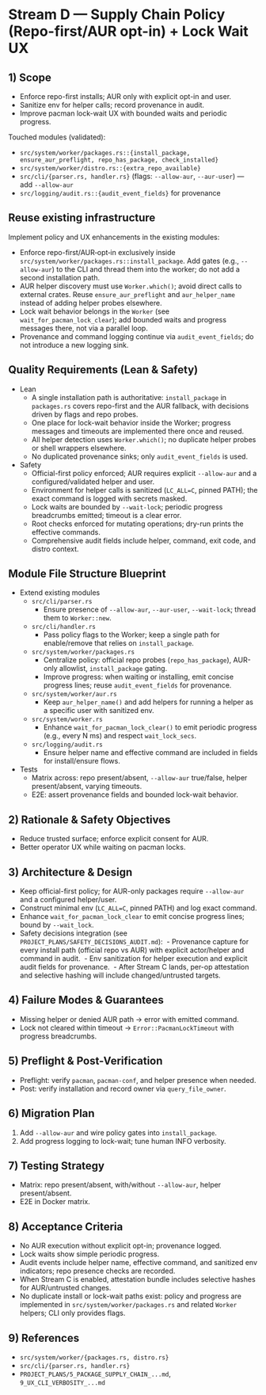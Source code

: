 # Stream D — Supply Chain Policy (Repo-first/AUR opt-in) + Lock Wait UX

## 1) Scope

- Enforce repo-first installs; AUR only with explicit opt-in and user.
- Sanitize env for helper calls; record provenance in audit.
- Improve pacman lock-wait UX with bounded waits and periodic progress.

Touched modules (validated):

- `src/system/worker/packages.rs::{install_package, ensure_aur_preflight, repo_has_package, check_installed}`
- `src/system/worker/distro.rs::{extra_repo_available}`
- `src/cli/{parser.rs, handler.rs}` (flags: `--allow-aur`, `--aur-user`) — add `--allow-aur`
- `src/logging/audit.rs::{audit_event_fields}` for provenance

## Reuse existing infrastructure

Implement policy and UX enhancements in the existing modules:

- Enforce repo-first/AUR‑opt‑in exclusively inside `src/system/worker/packages.rs::install_package`. Add gates (e.g., `--allow-aur`) to the CLI and thread them into the worker; do not add a second installation path.
- AUR helper discovery must use `Worker.which()`; avoid direct calls to external crates. Reuse `ensure_aur_preflight` and `aur_helper_name` instead of adding helper probes elsewhere.
- Lock wait behavior belongs in the `Worker` (see `wait_for_pacman_lock_clear`); add bounded waits and progress messages there, not via a parallel loop.
- Provenance and command logging continue via `audit_event_fields`; do not introduce a new logging sink.

## Quality Requirements (Lean & Safety)

- Lean
  - A single installation path is authoritative: `install_package` in `packages.rs` covers repo-first and the AUR fallback, with decisions driven by flags and repo probes.
  - One place for lock-wait behavior inside the Worker; progress messages and timeouts are implemented there once and reused.
  - All helper detection uses `Worker.which()`; no duplicate helper probes or shell wrappers elsewhere.
  - No duplicated provenance sinks; only `audit_event_fields` is used.
- Safety
  - Official-first policy enforced; AUR requires explicit `--allow-aur` and a configured/validated helper and user.
  - Environment for helper calls is sanitized (`LC_ALL=C`, pinned PATH); the exact command is logged with secrets masked.
  - Lock waits are bounded by `--wait-lock`; periodic progress breadcrumbs emitted; timeout is a clear error.
  - Root checks enforced for mutating operations; dry-run prints the effective commands.
  - Comprehensive audit fields include helper, command, exit code, and distro context.

## Module File Structure Blueprint

- Extend existing modules
  - `src/cli/parser.rs`
    - Ensure presence of `--allow-aur`, `--aur-user`, `--wait-lock`; thread them to `Worker::new`.
  - `src/cli/handler.rs`
    - Pass policy flags to the Worker; keep a single path for enable/remove that relies on `install_package`.
  - `src/system/worker/packages.rs`
    - Centralize policy: official repo probes (`repo_has_package`), AUR-only allowlist, `install_package` gating.
    - Improve progress: when waiting or installing, emit concise progress lines; reuse `audit_event_fields` for provenance.
  - `src/system/worker/aur.rs`
    - Keep `aur_helper_name()` and add helpers for running a helper as a specific user with sanitized env.
  - `src/system/worker.rs`
    - Enhance `wait_for_pacman_lock_clear()` to emit periodic progress (e.g., every N ms) and respect `wait_lock_secs`.
  - `src/logging/audit.rs`
    - Ensure helper name and effective command are included in fields for install/ensure flows.
- Tests
  - Matrix across: repo present/absent, `--allow-aur` true/false, helper present/absent, varying timeouts.
  - E2E: assert provenance fields and bounded lock-wait behavior.

## 2) Rationale & Safety Objectives

- Reduce trusted surface; enforce explicit consent for AUR.
- Better operator UX while waiting on pacman locks.

## 3) Architecture & Design

- Keep official-first policy; for AUR-only packages require `--allow-aur` and a configured helper/user.
- Construct minimal env (`LC_ALL=C`, pinned PATH) and log exact command.
- Enhance `wait_for_pacman_lock_clear` to emit concise progress lines; bound by `--wait_lock`.
- Safety decisions integration (see `PROJECT_PLANS/SAFETY_DECISIONS_AUDIT.md`):
  - Provenance capture for every install path (official repo vs AUR) with explicit actor/helper and command in audit.
  - Env sanitization for helper execution and explicit audit fields for provenance.
  - After Stream C lands, per-op attestation and selective hashing will include changed/untrusted targets.

## 4) Failure Modes & Guarantees

- Missing helper or denied AUR path → error with emitted command.
- Lock not cleared within timeout → `Error::PacmanLockTimeout` with progress breadcrumbs.

## 5) Preflight & Post-Verification

- Preflight: verify `pacman`, `pacman-conf`, and helper presence when needed.
- Post: verify installation and record owner via `query_file_owner`.

## 6) Migration Plan

1. Add `--allow-aur` and wire policy gates into `install_package`.
2. Add progress logging to lock-wait; tune human INFO verbosity.

## 7) Testing Strategy

- Matrix: repo present/absent, with/without `--allow-aur`, helper present/absent.
- E2E in Docker matrix.

## 8) Acceptance Criteria

- No AUR execution without explicit opt-in; provenance logged.
- Lock waits show simple periodic progress.
- Audit events include helper name, effective command, and sanitized env indicators; repo presence checks are recorded.
- When Stream C is enabled, attestation bundle includes selective hashes for AUR/untrusted changes.
- No duplicate install or lock-wait paths exist: policy and progress are implemented in `src/system/worker/packages.rs` and related `Worker` helpers; CLI only provides flags.

## 9) References

- `src/system/worker/{packages.rs, distro.rs}`
- `src/cli/{parser.rs, handler.rs}`
- `PROJECT_PLANS/5_PACKAGE_SUPPLY_CHAIN_...md`, `9_UX_CLI_VERBOSITY_...md`
